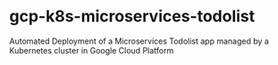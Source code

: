 # gcp-k8s-microservices-todolist
Automated Deployment of a Microservices Todolist app managed by a Kubernetes cluster in Google Cloud Platform
